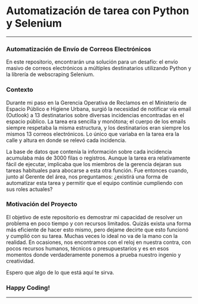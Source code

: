 # Automatización de tarea con Python y Selenium
--------------------------------------------------------------

### Automatización de Envío de Correos Electrónicos

En este repositorio, encontrarán una solución para un desafío: el envío masivo de correos electrónicos a múltiples destinatarios utilizando Python y la librería de webscraping Selenium.

### Contexto

Durante mi paso en la Gerencia Operativa de Reclamos en el Ministerio de Espacio Público e Higiene Urbana, surgió la necesidad de notificar vía email (Outlook) a 13 destinatarios sobre diversas incidencias encontradas en el espacio público. La tarea era sencilla y monótona; el cuerpo de los emails siempre respetaba la misma estructura, y los destinatarios eran siempre los mismos 13 correos electrónicos. Lo único que variaba en la tarea era la calle y altura en donde se relevó cada incidencia.

La base de datos que contenía la información sobre cada incidencia acumulaba más de 3000 filas o registros. Aunque la tarea era relativamente fácil de ejecutar, implicaba que los miembros de la gerencia dejaran sus tareas habituales para abocarse a esta otra función. Fue entonces cuando, junto al Gerente del área, nos preguntamos: ¿existirá una forma de automatizar esta tarea y permitir que el equipo continúe cumpliendo con sus roles actuales?

### Motivación del Proyecto

El objetivo de este repositorio es demostrar mi capacidad de resolver un problema en poco tiempo y con recursos limitados. Quizás exista una forma más eficiente de hacer esto mismo, pero dejame decirte que esto funcionó y cumplió con su tarea. Muchas veces lo ideal no va de la mano con la realidad. En ocasiones, nos encontramos con el reloj en nuestra contra, con pocos recursos humanos, técnicos o presupuestarios y es en esos momentos donde verdaderamente ponemos a prueba nuestro ingenio y creatividad.

Espero que algo de lo que está aquí te sirva.

### Happy Coding!

--------------------------------------------------------------
